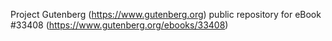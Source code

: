 Project Gutenberg (https://www.gutenberg.org) public repository for eBook #33408 (https://www.gutenberg.org/ebooks/33408)
